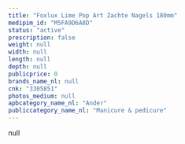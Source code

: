 ```yaml
---
title: "Foxlux Lime Pop Art Zachte Nagels 180mm"
medipim_id: "M5FA9D6A8D"
status: "active"
prescription: false
weight: null
width: null
length: null
depth: null
publicprice: 0
brands_name_nl: null
cnk: "3305851"
photos_medium: null
apbcategory_name_nl: "Ander"
publiccategory_name_nl: "Manicure & pedicure"
---
```

null
